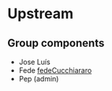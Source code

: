# Upstream

## Group components

- Jose Luís
- Fede [fedeCucchiararo](https://github.com/fedeCucchiararo)
- Pep (admin)